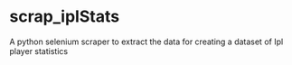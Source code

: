 # scrap_iplStats
A python selenium scraper to extract the data for creating a dataset of Ipl player statistics
